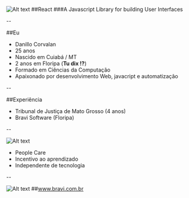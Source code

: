 ![Alt text](http://localhost:8080/logo_og.png)
##React
###A Javascript Library for building User Interfaces

--

##Eu

- Danillo Corvalan
- 25 anos
- Nascido em Cuiabá / MT
- 2 anos em Floripa (**Tu dix !?**)
- Formado em Ciências da Computação
- Apaixonado por desenvolvimento Web, javacript e automatização

--

##Experiência

- Tribunal de Justiça de Mato Grosso (4 anos)
- Bravi Software (Floripa)

--

![Alt text](http://localhost:8080/bravi_logo.jpg)

- People Care
- Incentivo ao aprendizado
- Independente de tecnologia

--

![Alt text](http://localhost:8080/bravi01.jpg)
##www.bravi.com.br